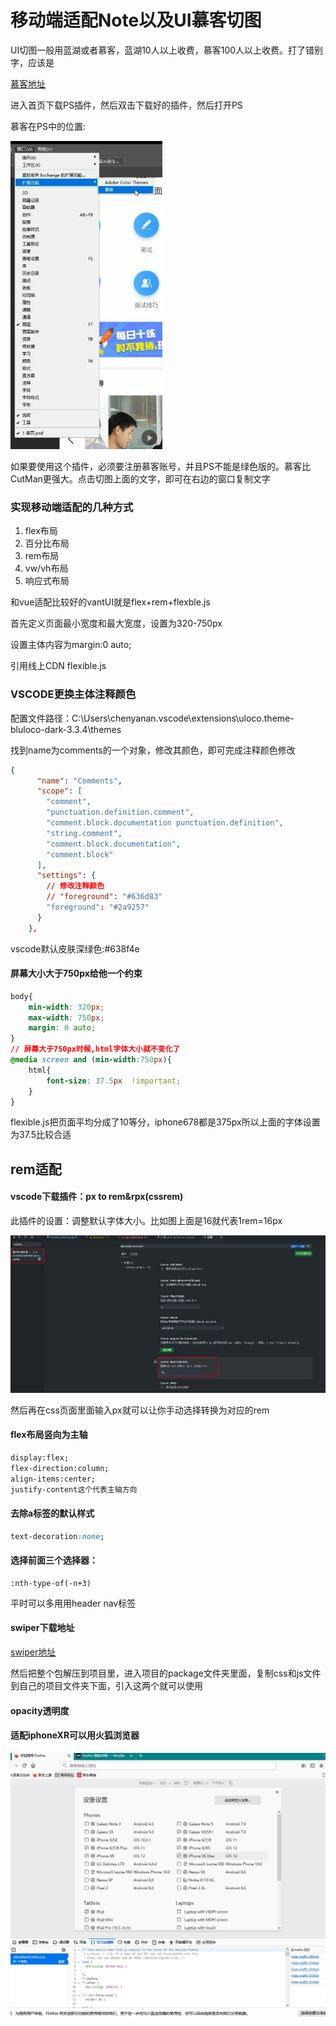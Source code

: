 # 移动端适配Note以及UI慕客切图

UI切图一般用蓝湖或者慕客，蓝湖10人以上收费，慕客100人以上收费。打了错别字，应该是

[慕客地址](https://www.mockplus.cn/idoc?home=1)

进入首页下载PS插件，然后双击下载好的插件，然后打开PS

慕客在PS中的位置:

<img src="imgs\慕客在PS中的位置Snipaste_2021-04-20_14-52-04.jpg" style="zoom:67%;" />



如果要使用这个插件，必须要注册慕客账号，并且PS不能是绿色版的。慕客比CutMan更强大。点击切图上面的文字，即可在右边的窗口复制文字

### 实现移动端适配的几种方式

1. flex布局
2. 百分比布局
3. rem布局
4. vw/vh布局
5. 响应式布局

和vue适配比较好的vantUI就是flex+rem+flexble.js



首先定义页面最小宽度和最大宽度，设置为320-750px

设置主体内容为margin:0 auto;

引用线上CDN flexible.js

<script src="http://g.tbcdn.cn/mtb/lib-flexible/0.3.2/??flexible_css.js,flexible.js"
></script>

### VSCODE更换主体注释颜色

配置文件路径：C:\Users\chenyanan\.vscode\extensions\uloco.theme-bluloco-dark-3.3.4\themes

找到name为comments的一个对象，修改其颜色，即可完成注释颜色修改

```json
{
      "name": "Comments",
      "scope": [
        "comment",
        "punctuation.definition.comment",
        "comment.block.documentation punctuation.definition",
        "string.comment",
        "comment.block.documentation",
        "comment.block"
      ],
      "settings": {
        // 修改注释颜色
        // "foreground": "#636d83"
        "foreground": "#2a9257"
      }
    },
```

vscode默认皮肤深绿色:#638f4e

#### 屏幕大小大于750px给他一个约束

```css
body{
    min-width: 320px;
    max-width: 750px;
    margin: 0 auto;
}
// 屏幕大于750px时候,html字体大小就不变化了
@media screen and (min-width:750px){
    html{
        font-size: 37.5px  !important;
    }
}
```

flexible.js把页面平均分成了10等分，iphone678都是375px所以上面的字体设置为37.5比较合适

## rem适配

#### vscode下载插件：px to rem&rpx(cssrem)

此插件的设置：调整默认字体大小。比如图上面是16就代表1rem=16px

<img src="imgs\cssrem插件默认字体大小Snipaste_2021-04-20_16-36-20.jpg" style="zoom:50%;" />

然后再在css页面里面输入px就可以让你手动选择转换为对应的rem

#### flex布局竖向为主轴

```html
display:flex;
flex-direction:column;
align-items:center;
justify-content这个代表主轴方向
```

#### 去除a标签的默认样式

```css
text-decoration:none;
```

#### 选择前面三个选择器：

```csss
:nth-type-of(-n+3)
```

平时可以多用用header nav标签

#### swiper下载地址

[swiper地址](https://www.swiper.com.cn/download/index.html)

然后把整个包解压到项目里，进入项目的package文件夹里面，复制css和js文件到自己的项目文件夹下面，引入这两个就可以使用

#### opacity透明度

#### 适配iphoneXR可以用火狐浏览器

<img src="imgs\火狐浏览器控制台Snipaste_2021-04-23_16-02-58.jpg" style="zoom:50%;" />